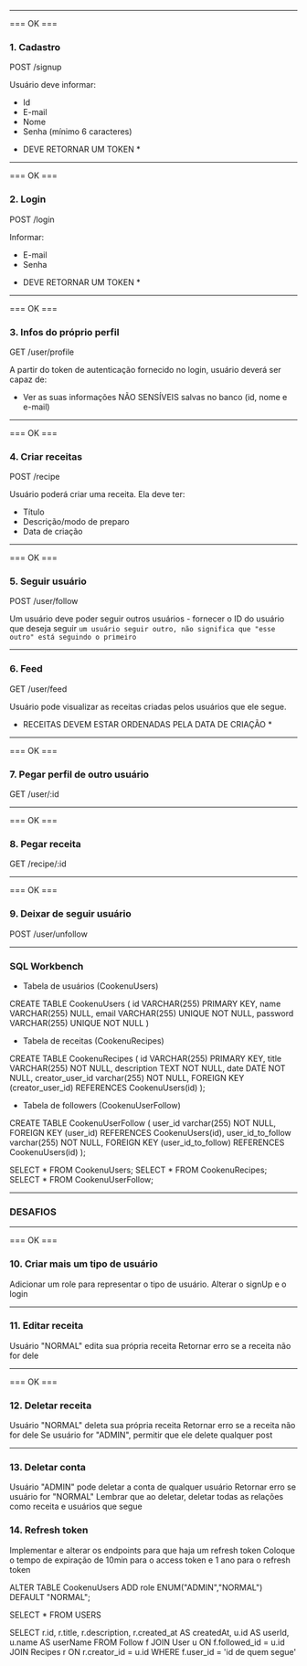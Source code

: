 ***********************************************************
=== OK ===
### 1. Cadastro
POST /signup

Usuário deve informar:
- Id
- E-mail
- Nome
- Senha (mínimo 6 caracteres)
* DEVE RETORNAR UM TOKEN *
***********************************************************
=== OK ===
### 2. Login
POST /login

Informar:
- E-mail
- Senha 
* DEVE RETORNAR UM TOKEN *
***********************************************************
=== OK ===
### 3. Infos do próprio perfil
GET /user/profile

A partir do token de autenticação fornecido no login, usuário deverá ser capaz de:
- Ver as suas informações NÃO SENSÍVEIS salvas no banco (id, nome e e-mail)
***********************************************************
=== OK ===
### 4. Criar receitas
POST /recipe

Usuário poderá criar uma receita. Ela deve ter:
- Título
- Descrição/modo de preparo
- Data de criação
**********************************************************
=== OK ===
### 5. Seguir usuário
POST /user/follow

Um usuário deve poder seguir outros usuários - fornecer o ID do usuário que deseja seguir
``` um usuário seguir outro, não significa que "esse outro" está seguindo o primeiro ```
**********************************************************


### 6. Feed
GET /user/feed

Usuário pode visualizar as receitas criadas pelos usuários que ele segue.
* RECEITAS DEVEM ESTAR ORDENADAS PELA DATA DE CRIAÇÃO * 


**********************************************************
=== OK ===
### 7. Pegar perfil de outro usuário
GET /user/:id
**********************************************************
=== OK ===
### 8. Pegar receita
GET /recipe/:id
**********************************************************
=== OK ===
### 9. Deixar de seguir usuário
POST /user/unfollow
**********************************************************

### SQL Workbench

- Tabela de usuários (CookenuUsers) 

CREATE TABLE CookenuUsers (
    id VARCHAR(255) PRIMARY KEY, 
    name VARCHAR(255) NULL, 
    email VARCHAR(255) UNIQUE NOT NULL, 
    password VARCHAR(255) UNIQUE NOT NULL
)

- Tabela de receitas (CookenuRecipes)

CREATE TABLE CookenuRecipes (
	id VARCHAR(255) PRIMARY KEY, 
    title VARCHAR(255) NOT NULL, 
    description TEXT NOT NULL, 
    date DATE NOT NULL,
    creator_user_id varchar(255) NOT NULL,
    FOREIGN KEY (creator_user_id) REFERENCES CookenuUsers(id)
);

- Tabela de followers (CookenuUserFollow)

CREATE TABLE CookenuUserFollow (
	user_id varchar(255) NOT NULL,
    FOREIGN KEY (user_id) REFERENCES CookenuUsers(id),
    user_id_to_follow varchar(255) NOT NULL,
    FOREIGN KEY (user_id_to_follow) REFERENCES CookenuUsers(id)
);

SELECT * FROM CookenuUsers;
SELECT * FROM CookenuRecipes;
SELECT * FROM CookenuUserFollow;

**********************************************************

### DESAFIOS 

**********************************************************
=== OK ===
### 10. Criar mais um tipo de usuário
Adicionar um role para representar o tipo de usuário. 
Alterar o signUp e o login
**********************************************************


### 11. Editar receita
Usuário "NORMAL" edita sua própria receita
Retornar erro se a receita não for dele


**********************************************************
=== OK ===
### 12. Deletar receita
Usuário "NORMAL" deleta sua própria receita
Retornar erro se a receita não for dele
Se usuário for "ADMIN", permitir que ele delete qualquer post
**********************************************************

### 13. Deletar conta
Usuário "ADMIN" pode deletar a conta de qualquer usuário
Retornar erro se usuário for "NORMAL"
Lembrar que ao deletar, deletar todas as relações como receita e usuários que segue

### 14. Refresh token
Implementar e alterar os endpoints para que haja um refresh token
Coloque o tempo de expiração de 10min para o access token e 1 ano para o refresh token

ALTER TABLE CookenuUsers
ADD role ENUM("ADMIN","NORMAL") DEFAULT "NORMAL";

SELECT * FROM USERS

SELECT 
	r.id,
	r.title,
	r.description,
	r.created_at AS createdAt,
	u.id AS userId,
	u.name AS userName
FROM
	Follow f JOIN User u ON f.followed_id = u.id
	JOIN Recipes r ON r.creator_id = u.id
WHERE 
	f.user_id = 'id de quem segue'